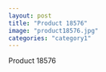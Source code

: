 ```yaml
---
layout: post
title: "Product 18576"
image: "product18576.jpg"
categories: "category1"
---
```

Product 18576
